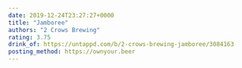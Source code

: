 ```yaml
---
date: 2019-12-24T23:27:27+0000
title: "Jamboree"
authors: "2 Crows Brewing"
rating: 3.75
drink_of: https://untappd.com/b/2-crows-brewing-jamboree/3084163
posting_method: https://ownyour.beer
---
```

